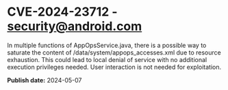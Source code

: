 # CVE-2024-23712 - security@android.com

In multiple functions of AppOpsService.java, there is a possible way to saturate the content of /data/system/appops_accesses.xml due to resource exhaustion. This could lead to local denial of service with no additional execution privileges needed. User interaction is not needed for exploitation.

**Publish date:** 2024-05-07
